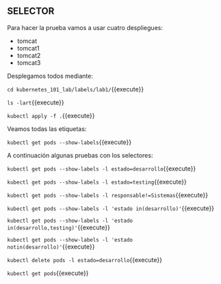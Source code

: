 ## SELECTOR

Para hacer la prueba vamos a usar cuatro despliegues:

- tomcat
- tomcat1
- tomcat2
- tomcat3

Desplegamos todos mediante:

`cd kubernetes_101_lab/labels/lab1/`{{execute}}

`ls -lart`{{execute}}

`kubectl apply -f .`{{execute}}

Veamos todas las etiquetas:

`kubectl get pods --show-labels`{{execute}}

A continuación algunas pruebas con los selectores:

`kubectl get pods --show-labels -l estado=desarrollo`{{execute}}

`kubectl get pods --show-labels -l estado=testing`{{execute}}

`kubectl get pods --show-labels -l responsable!=Sistemas`{{execute}}

`kubectl get pods --show-labels -l 'estado in(desarrollo)'`{{execute}}

`kubectl get pods --show-labels -l 'estado in(desarrollo,testing)'`{{execute}}

`kubectl get pods --show-labels -l 'estado notin(desarrollo)'`{{execute}}

`kubectl delete pods -l estado=desarrollo`{{execute}}

`kubectl get pods`{{execute}}